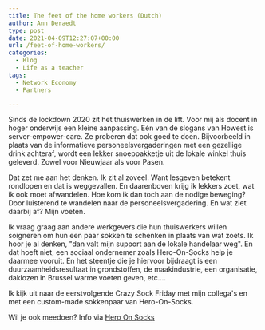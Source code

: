 ```yaml
---
title: The feet of the home workers (Dutch) 
author: Ann Deraedt
type: post
date: 2021-04-09T12:27:07+00:00
url: /feet-of-home-workers/
categories:
  - Blog
  - Life as a teacher
tags:
  - Network Economy
  - Partners

---
```

Sinds de lockdown 2020 zit het thuiswerken in de lift. Voor mij als docent in hoger onderwijs een kleine aanpassing. Eén van de slogans van Howest is server-empower-care. Ze proberen dat ook goed te doen. Bijvoorbeeld in plaats van de informatieve personeelsvergaderingen met een gezellige drink achteraf, wordt een lekker snoeppakketje uit de lokale winkel thuis geleverd. Zowel voor Nieuwjaar als voor Pasen.

<content-image src="/img/feet-of-home-workers.png" alt="photo, credits to unsplash"></content-image>

Dat zet me aan het denken. Ik zit al zoveel. Want lesgeven betekent rondlopen en dat is weggevallen. En daarenboven krijg ik lekkers zoet, wat ik ook moet afwandelen. Hoe kom ik dan toch aan de nodige beweging? Door luisterend te wandelen naar de personeelsvergadering. En wat ziet daarbij af? Mijn voeten.

Ik vraag graag aan andere werkgevers die hun thuiswerkers willen soigneren om hun een paar sokken te schenken in plaats van wat zoets. Ik hoor je al denken, "dan valt mijn support aan de lokale handelaar weg". En dat hoeft niet, een sociaal ondernemer zoals Hero-On-Socks help je daarmee vooruit. En het steentje die je hiervoor bijdraagt is een duurzaamheidsresultaat in grondstoffen, de maakindustrie, een organisatie, daklozen in Brussel warme voeten geven, etc....

Ik kijk uit naar de eerstvolgende Crazy Sock Friday met mijn collega's en met een custom-made sokkenpaar van Hero-On-Socks.
<content-image src="/img/feet-of-home-workers2.png" alt="photo, credits to hero-on-socks"></content-image>

Wil je ook meedoen? Info via [Hero On Socks](https://www.hero-on-socks.com/zakelijk) 
